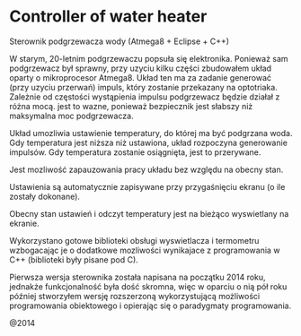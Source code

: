 # Controller of water heater
Sterownik podgrzewacza wody (Atmega8 + Eclipse + C++)

W starym, 20-letnim podgrzewaczu popsuła się elektronika. Ponieważ sam podgrzewacz był sprawny, przy uzyciu kilku części zbudowałem układ oparty o mikroprocesor Atmega8. Układ ten ma za zadanie generować (przy uzyciu przerwań) impuls, który zostanie przekazany na optotriaka. Zależnie od częstości wystąpienia impulsu podgrzewacz będzie działał z różna mocą. jest to wazne, ponieważ bezpiecznik jest słabszy niż maksymalna moc podgrzewacza.

Układ umozliwia ustawienie temperatury, do której ma być podgrzana woda. Gdy temperatura jest niższa niż ustawiona, układ rozpoczyna generowanie impulsów. Gdy temperatura zostanie osiągnięta, jest to przerywane.

Jest mozliwość zapauzowania pracy układu bez względu na obecny stan.

Ustawienia są automatycznie zapisywane przy przygaśnięciu ekranu (o ile zostały dokonane).

Obecny stan ustawień i odczyt temperatury jest na bieżąco wyswietlany na ekranie.

Wykorzystano gotowe biblioteki obsługi wyswietlacza i termometru wzbogacając je o dodatkowe mozliwości wynikajace z programowania w C++ (biblioteki były pisane pod C).

Pierwsza wersja sterownika została napisana na początku 2014 roku, jednakże funkcjonalność była dość skromna, więc w oparciu o nią pół roku później stworzyłem wersję rozszerzoną wykorzystującą możliwości programowania obiektowego i opierając się o paradygmaty programowania.

@2014
